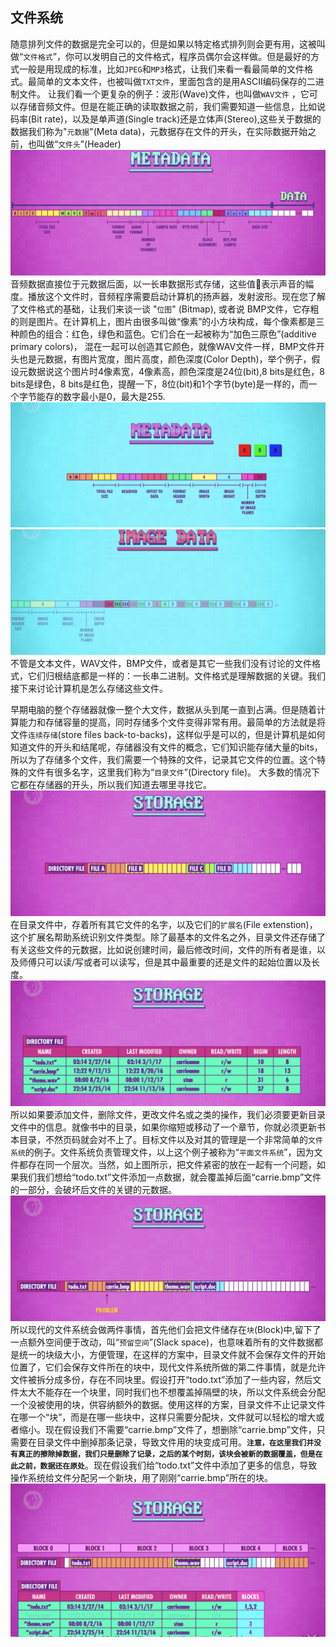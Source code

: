 ## 文件系统
随意排列文件的数据是完全可以的，但是如果以特定格式排列则会更有用，这被叫做“`文件格式`”，你可以发明自己的文件格式，程序员偶尔会这样做。但是最好的方式一般是用现成的标准，比如`JPEG`和`MP3`格式，让我们来看一看最简单的文件格式。最简单的文本文件，也被叫做`TXT文件`，里面包含的是用ASCII编码保存的二进制文件。
让我们看一个更复杂的例子：波形(Wave)文件，也叫做`WAV文件` ，它可以存储音频文件。但是在能正确的读取数据之前，我们需要知道一些信息，比如说码率(Bit rate)，以及是单声道(Single track)还是立体声(Stereo),这些关于数据的数据我们称为"`元数据`"(Meta data)，元数据存在文件的开头，在实际数据开始之前，也叫做“`文件头`”(Header) 
![](FileSystem/images/metadata.png)
音频数据直接位于元数据后面，以一长串数据形式存储，这些值📄表示声音的幅度。播放这个文件时，音频程序需要启动计算机的扬声器，发射波形。现在您了解了文件格式的基础，让我们来谈一谈 "`位图`" (Bitmap), 或者说 BMP文件，它存粗的则是图片。在计算机上，图片由很多叫做“像素”的小方块构成，每个像素都是三种颜色的组合：红色，绿色和蓝色。它们合在一起被称为“加色三原色”(additive primary colors)， 混在一起可以创造其它颜色，就像WAV文件一样，BMP文件开头也是元数据，有图片宽度，图片高度，颜色深度(Color Depth)，举个例子，假设元数据说这个图片时4像素宽，4像素高，颜色深度是24位(bit),8 bits是红色，8 bits是绿色，8 bits是红色，提醒一下，8位(bit)和1个字节(byte)是一样的，而一个字节能存的数字最小是0，最大是255.
![](FileSystem/images/BMPHeader.png)
![](FileSystem/images/BMPData.png)
不管是文本文件，WAV文件，BMP文件，或者是其它一些我们没有讨论的文件格式，它们归根结底都是一样的：一长串二进制。文件格式是理解数据的关键。我们接下来讨论计算机是怎么存储这些文件。

早期电脑的整个存储器就像一整个大文件，数据从头到尾一直到占满。但是随着计算能力和存储容量的提高，同时存储多个文件变得非常有用。最简单的方法就是将文件`连续存储`(store files back-to-backs)，这样似乎是可以的，但是计算机是如何知道文件的开头和结尾呢，存储器没有文件的概念，它们知识能存储大量的bits，所以为了存储多个文件，我们需要一个特殊的文件，记录其它文件的位置。这个特殊的文件有很多名字，这里我们称为“`目录文件`”(Directory file)。 大多数的情况下它都在存储器的开头，所以我们知道去哪里寻找它。
![](FileSystem/images/DirectoryFile.png)
在目录文件中，存着所有其它文件的名字，以及它们的`扩展名`(File extenstion)，这个扩展名帮助系统识别文件类型。除了最基本的文件名之外，目录文件还存储了有关这些文件的元数据，比如说创建时间，最后修改时间，文件的所有者是谁，以及师傅只可以读/写或者可以读写，但是其中最重要的还是文件的起始位置以及长度。
![](FileSystem/images/DirectoryFileMetadata.png)
所以如果要添加文件，删除文件，更改文件名或之类的操作，我们必须要更新目录文件中的信息。就像书中的目录，如果你缩短或移动了一个章节，你就必须更新书本目录，不然页码就会对不上了。目标文件以及对其的管理是一个非常简单的`文件系统`的例子。文件系统负责管理文件，以上这个例子被称为“`平面文件系统`”，因为文件都存在同一个层次。当然，如上图所示，把文件紧密的放在一起有一个问题，如果我们我们想给“todo.txt”文件添加一点数据，就会覆盖掉后面“carrie.bmp”文件的一部分，会破坏后文件的关键的元数据。
![](FileSystem/images/problem.png)
所以现代的文件系统会做两件事情，首先他们会把文件储存在`块`(Block)中,留下了一点额外空间便于改动，叫“`预留空间`”(Slack space)，也意味着所有的文件数据都是统一的块级大小，方便管理，在这样的方案中，目录文件就不会保存文件的开始位置了，它们会保存文件所在的块中，现代文件系统所做的第二件事情，就是允许文件被拆分成多份，存在不同块里。假设打开“todo.txt”添加了一些内容，然后文件太大不能存在一个块里，同时我们也不想覆盖掉隔壁的块，所以文件系统会分配一个没被使用的块，供容纳额外的数据。使用这样的方案，目录文件不止记录文件在哪一个“块”，而是在哪一些块中，这样只需要分配块，文件就可以轻松的增大或者缩小。现在假设我们不需要“carrie.bmp”文件了，想删除“carrie.bmp”文件，只需要在目录文件中删掉那条记录，导致文件用的块变成可用。**`注意，在这里我们并没有真正的擦除掉数据，我们只是删除了记录，之后的某个时刻，该块会被新的数据覆盖，但是在此之前，数据还在原处`**。现在假设我们给“todo.txt”文件中添加了更多的信息，导致操作系统给文件分配另一个新块，用了刚刚“carrie.bmp”所在的块。
![](FileSystem/images/fragmentation.png)





